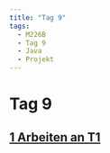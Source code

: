 ```yaml
---
title: "Tag 9"
tags:
  - M226B
  - Tag 9
  - Java
  - Projekt
---
```


# Tag 9

## [1 Arbeiten an T1](https://bztfinformatik.github.io/lb1_doku-ZZELAV/docs/t1_zielsetzung)
